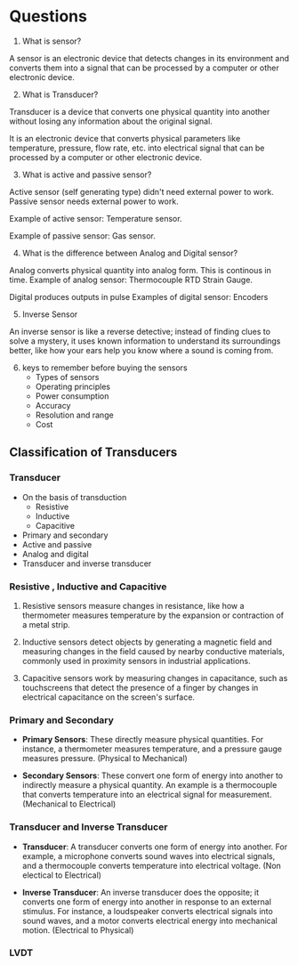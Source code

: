 # Questions

1. What is sensor?

A sensor is an electronic device that detects changes in its environment and 
converts them into a signal that can be processed by a computer or other electronic 
device.

2. What is Transducer?

Transducer is a device that converts one physical quantity into another without losing any information about the original signal.

It is an electronic device that converts physical parameters like temperature, pressure, flow rate, etc. into electrical signal that can be processed by a computer or other electronic device.


3. What is active and passive sensor?

Active sensor (self generating type) didn't need external power to work. Passive sensor needs external power to work.

Example of active sensor: Temperature sensor.

Example of passive sensor: Gas sensor.

4. What is the difference between Analog and Digital sensor?

Analog converts physical quantity into analog form. This is continous in time. 
Example of analog sensor: Thermocouple RTD Strain Gauge.

Digital produces outputs in pulse
Examples of digital sensor: Encoders


5. Inverse Sensor

An inverse sensor is like a reverse detective; instead of finding clues to solve a mystery, it uses known information to understand its surroundings better, like how your ears help you know where a sound is coming from.


6. keys to remember before buying the sensors
    - Types of sensors
    - Operating principles 
    - Power consumption
    - Accuracy
    - Resolution and range
    - Cost


## Classification of Transducers

### Transducer 
- On the basis of transduction
    - Resistive
    - Inductive
    - Capacitive
- Primary and secondary
- Active and passive
- Analog and digital
- Transducer and inverse transducer
### Resistive , Inductive and Capacitive

1. Resistive sensors measure changes in resistance, like how a thermometer measures temperature by the expansion or contraction of a metal strip.

2. Inductive sensors detect objects by generating a magnetic field and measuring changes in the field caused by nearby conductive materials, commonly used in proximity sensors in industrial applications.

3. Capacitive sensors work by measuring changes in capacitance, such as touchscreens that detect the presence of a finger by changes in electrical capacitance on the screen's surface.

### Primary and Secondary

- **Primary Sensors**: These directly measure physical quantities. For instance, a thermometer measures temperature, and a pressure gauge measures pressure. (Physical to Mechanical)

- **Secondary Sensors**: These convert one form of energy into another to indirectly measure a physical quantity. An example is a thermocouple that converts temperature into an electrical signal for measurement. (Mechanical to Electrical)

### Transducer and Inverse Transducer


- **Transducer**: A transducer converts one form of energy into another. For example, a microphone converts sound waves into electrical signals, and a thermocouple converts temperature into electrical voltage.
(Non electical to Electrical)

- **Inverse Transducer**: An inverse transducer does the opposite; it converts one form of energy into another in response to an external stimulus. For instance, a loudspeaker converts electrical signals into sound waves, and a motor converts electrical energy into mechanical motion.
(Electrical to Physical)

### LVDT 

